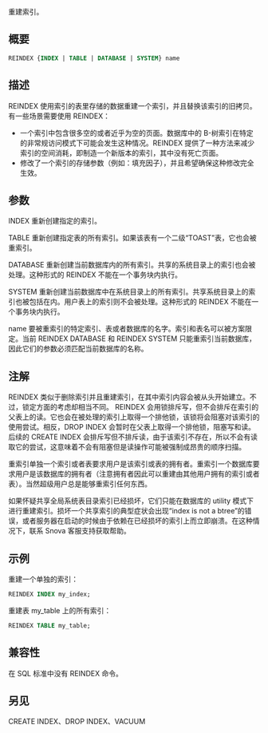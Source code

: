 重建索引。

## 概要

```sql
REINDEX {INDEX | TABLE | DATABASE | SYSTEM} name
```

## 描述
REINDEX 使用索引的表里存储的数据重建一个索引，并且替换该索引的旧拷贝。有一些场景需要使用 REINDEX：
- 一个索引中包含很多空的或者近乎为空的页面。数据库中的 B-树索引在特定的非常规访问模式下可能会发生这种情况。REINDEX 提供了一种方法来减少索引的空间消耗，即制造一个新版本的索引，其中没有死亡页面。
- 修改了一个索引的存储参数（例如：填充因子），并且希望确保这种修改完全生效。

## 参数
INDEX
重新创建指定的索引。

TABLE
重新创建指定表的所有索引。如果该表有一个二级“TOAST”表，它也会被重索引。

DATABASE
重新创建当前数据库内的所有索引。共享的系统目录上的索引也会被处理。这种形式的 REINDEX 不能在一个事务块内执行。

SYSTEM
重新创建当前数据库中在系统目录上的所有索引。共享系统目录上的索引也被包括在内。用户表上的索引则不会被处理。这种形式的 REINDEX 不能在一个事务块内执行。

name
要被重索引的特定索引、表或者数据库的名字。索引和表名可以被方案限定。当前 REINDEX DATABASE 和 REINDEX SYSTEM 只能重索引当前数据库，因此它们的参数必须匹配当前数据库的名称。

## 注解
REINDEX 类似于删除索引并且重建索引，在其中索引内容会被从头开始建立。不过，锁定方面的考虑却相当不同。 REINDEX 会用锁排斥写，但不会排斥在索引的父表上的读。它也会在被处理的索引上取得一个排他锁，该锁将会阻塞对该索引的使用尝试。相反，DROP INDEX 会暂时在父表上取得一个排他锁，阻塞写和读。后续的 CREATE INDEX 会排斥写但不排斥读，由于该索引不存在，所以不会有读取它的尝试，这意味着不会有阻塞但是读操作可能被强制成昂贵的顺序扫描。

重索引单独一个索引或者表要求用户是该索引或表的拥有者。重索引一个数据库要求用户是该数据库的拥有者（注意拥有者因此可以重建由其他用户拥有的索引或者表）。当然超级用户总是能够重索引任何东西。

如果怀疑共享全局系统表目录索引已经损坏，它们只能在数据库的 utility 模式下进行重建索引。损坏一个共享索引的典型症状会出现“index is not a btree”的错误，或者服务器在启动的时候由于依赖在已经损坏的索引上而立即崩溃。在这种情况下，联系 Snova 客服支持获取帮助。

## 示例
重建一个单独的索引：

```sql
REINDEX INDEX my_index;
```

重建表 my_table 上的所有索引：

```sql
REINDEX TABLE my_table;
```

## 兼容性
在 SQL 标准中没有 REINDEX 命令。

## 另见
CREATE INDEX、DROP INDEX、VACUUM
